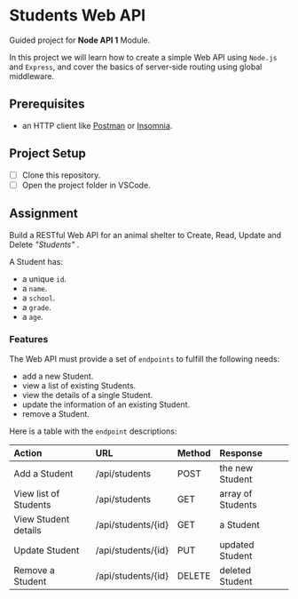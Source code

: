 # Students Web API

Guided project for **Node API 1** Module.

In this project we will learn how to create a simple Web API using `Node.js` and `Express`, and cover the basics of server-side routing using global middleware.

## Prerequisites

- an HTTP client like [Postman](https://www.getpostman.com/downloads/) or [Insomnia](https://insomnia.rest/download/).

## Project Setup

- [ ] Clone this repository.
- [ ] Open the project folder in VSCode.

## Assignment

Build a RESTful Web API for an animal shelter to Create, Read, Update and Delete _"Students"_ .

A Student has:

- a unique `id`.
- a `name`.
- a `school`.
- a `grade`.
- a `age`.


### Features

The Web API must provide a set of `endpoints` to fulfill the following needs:

- add a new Student.
- view a list of existing Students.
- view the details of a single Student.
- update the information of an existing Student.
- remove a Student.

Here is a table with the `endpoint` descriptions:

| Action                | URL                         | Method | Response          |
| :-------------------- | :----------------- | :----- | :---------------- |
| Add a Student             | /api/students          | POST   | the new Student       |
| View list of Students     | /api/students          | GET    | array of Students     |
| View Student details      | /api/students/{id}     | GET    | a Student             |
| Update Student            | /api/students/{id}     | PUT    | updated Student       |
| Remove a Student          | /api/students/{id}     | DELETE | deleted Student       |
